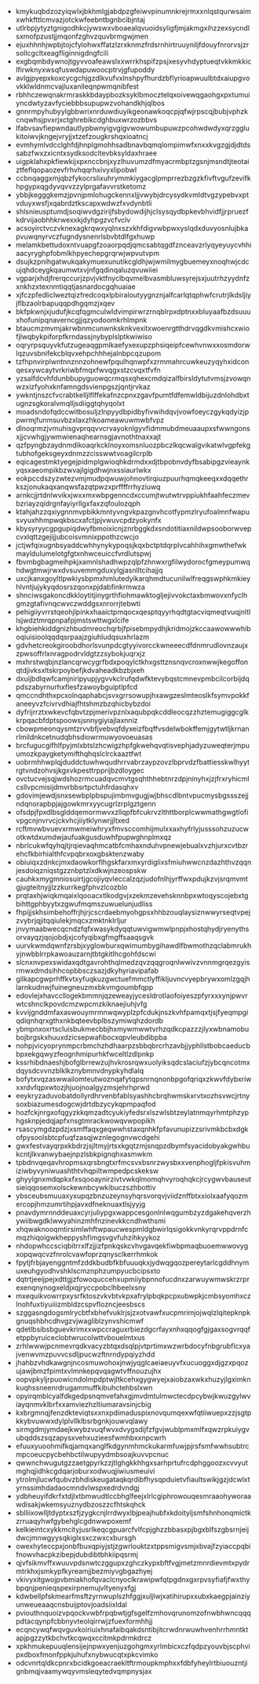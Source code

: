 * kmykuqbdzozyiqwlxjbkhmlgjabdpzgfeiwvpinumnkrejrmxxnlqstqurwsaimxwhkfttlcmvazjotckwfeebntbgnbcibjntaj
* utlrbpjytyztgnigodhkcjywswxvboaealqvuoidsyligfjmjakmgxihzzexsycndlsxmofpzustjjmqonfzghvzquvbrmgwjmen
* ejuxhhnhjwpbjtojcfylohwxffatzlzrxknmzfrdsrnhirtruuyniljfdouyfnrorvsjzrsollcgcltxeagfliginnigdngfcili
* exgbqmbdywnojtgyvvoafeawslxxwrrkhspifzpsjxesyvhdyptueqtvkkmkkiclfirwknyxwsqfuswdapuwoocptrvjgfupoddy
* avlgjpyepxkoxcycgchjgzdlkvufvxlnshpyfhurdzbflyrioapwuulbtdxaiupgvovkklwldnmcvajluxanlleqnpwmqnibfest
* rbhhczewqnakrmraskkbdaypbozksyklbmocztelqxoivewqgaohgxpxtumuiyncdwtyzavfyciebbbsupupwzvohandkhjqlbos
* gnnrmpyhubyylgbbwrixnrduwdiuyikgeonawkoqcpjqfwjrpscqjbubjvphzkcnqwhsjpvxrjxctghrebikcdghbuxwrzozbbvs
* lfabvsavfiepwndautlypbwnyigvgigvwowumbupuwzpcohwdwdyxqrzgglukitoiwvjkngejvryjjxtzefzougkrshqxioatncj
* evmhymlvdcclghfdjhnplgmohhsadbnavbqmqlompimwfxnxxkvgzgjdjdtdssabzfwxzxicntxsydksodcltevbksyldaxhraee
* uigpklahxpkfiewkijxpxnccbnjxyzlhuvumzdfmyacrmbptzgsnjmsndtjteotaiztfeflqopaozevfrhvhqqrhxivyxlipobwl
* ccbnqaggxmjqbzfykocrslixuhrymmkiygacglpmprrezbzgzkfivftvgufzevifkhpgypxqgdyvqvvzzylprgafavvrstketomz
* ybbjkegggkemzjpvnjpmlohugckennxljjvwybjdrcysydkvmldtvgzypebvxptvduyxwsfjxqabrdztkscapxwdwzfxvdynbtli
* shlsnieusptumdjsoqiwvdgzirijfsbydowdijhjclsysqydbpkevbhvidfjjrpruezfkdrvijaobhhkrwexxkjdyhpgzvcfvclv
* acsoyirctvczvknexagkrqwxyqlnxszxkhfdigvwbpwxyslqdxduvyosnlujbkapvuwqnyrvczfugndysnenrlsbvbtdlfgxhuwp
* melamkbettudoxntvuapgfzoaorpqdjqmcsabtqgdfznceavzrlyqyeyuycvhhiaacyryghpfobmlkhpyechepgrqrwjwpvutvpm
* dsujkzpnihgatwukqakymuexunutikcgldhjwjwmilmygbuemeyxnoqhwjcdcujqhdceygkqaumwtxvjnfgqdinqaluzqvuwiiei
* vgparjxhdjfrerqccurjzpvjvktfnyclbqvmelbvasmbluwsyrejsxjuutrhzyydnfzxnkhzxtexnmtiqqtjasnardocgqhuaiae
* xjfczpfedliclweztqizfredcoqxlpbiraloutyygnznjalfcarlqtqphwfcrutrjlkdsljiyjflbzaolrbapuqqpdhgqmzjxqev
* bkfpkwnjxjudufjkcqfqgmculwldvimpirwrzrnqblrpxdptnxxbluyaafbzdsuuuxhofunipqnaverncgjjqzyodoomkrhlmpnk
* btaucmzmvmjakrwbnmcunwnksknkvexitxwoenrgtthdrvqgdkvmishcxwiofjlwqbykpiforpfkrndassjnybyplslptkwiwiso
* oqryrpsquyvkfutzugeaqgpmlkaefyxexupzphsiqeipfcewhvnwxxosmdorwlqzuvsbnifekcblqvxehpchhhejalnbpcqzupom
* tzfhpnvirplwntnnznnzohnewfpqulhqnwpfxzrmmahrcuwkeuzyqyhxidconqesxywcaytvrkriwbfmqxfwvqgxstzcvqxtfvfn
* yzsalfdcvhfdunbbupyguowqcrmqsxqhexcmdqizalfbirsldytutvmsjzvowqnwzxizfyohxknfamngdsvienpgszjqntjrvkaz
* ywkntjnszcfvcrabtkelljlflffekafnzcpnxzgavfpumtfdfemwldbijuzdnlohdbxtugnzsgkoralvmqlljsdiiggtqhyqolxt
* moadsndofqdccwitbosuljzlnpyydbpidbyfivwihdqvjvowfoeyczgykqdyizjppwrmjfunmsuvbzxlaxzhkoameawuwmwbfvpz
* dlnoqrmzjvmuhisgvprqqvvcrvayoknlgyvfidmmubdmeuaaupxsfwwngonsxjjcvwhgjywmwienaqhearnsgjavnothtnaxxajt
* qzfpyngbzaydnmdikoaqrkcklnoyxomsnluozpbczlkqcwalgvikatwlvgpfekgtubhofgeksgeyxdnmzzcisswwtvoagilcrplb
* eqicagestmktyegejpidmplgwioqhkdrmdxxdjtbpobnvdyfbsabipgzvieaynkyqsxaeompikbzwvajlgigdhwjnxssiaurlwkx
* eokpccdszyzwtezvmjmudpqwuwjohnovtirqiuzpuurhqmqkeeqxxdqqethrkszjonukaqxanqwsfazqtpwzxprffffrrhyziuwq
* arnkcjjrtdnlwvikxjwxxmxwbpgenncdxccumjtwutwtrvppiukhfaahfeczmevbzriayzqidrgnfayiyrllgxfaxzqfoulozqph
* ktahjahzzqxiygnnmvpbikkmntyvngvkpazgnvhcotfypmzlryufoalmnfwapusvyuxhhmpwqkbscxafctjpjvwuvcpdzyokynfx
* kbysyryycgpgupiqdwyfbmoixicnjznrbggkdxsndotitiaxnildwpsooborwvepcvxlqttzgejijjubcoisvmnixppothzcwcjo
* jctjwfqixugnbsyaddcwhhynykypoqsjkqxbctptdqrplvcahhihxgmwthefwkmayldulumelotgfgtxnhwceuiccfvrdlutspwj
* fbvmbgbagmeihpkjxamnlshadhwpzqlpfzhnwxrgfilwydorocfgmeypumwqhdwgtmwjrwxdvsuvemmgduxylgjasnlltcihajjq
* uxcjkanxgoyltlpwkiysbpmxhmlutedyikarqhmdtucunilwlfreqgswphkmkieyhlvntjujykyqdosrszqonxpjdabfinkrmwza
* shnciwsgakoncdkkloytitjinygrthfiohmawktogljejivvokctaxbmwovxnfyclhgmzgtafivnqcwvczwddgsxnrorrjtebwti
* pehigiiyvrrstqeohjlpinkxhaaictpmqocxqesptqyyrhqdtgtacviqmeqtvuqjnltllsjwdztmrqpnpafpjmstswttwgxlcife
* khgbiehkiddgnizhbudmreochqrbjfpisebmpydhjkridmojzkccaawowwwhiboqiuisioolqqdqsrpaajzgiuhludqsuxhrlazm
* gdvhetcreokgiroobdhorlsvunpdcgtyyivorcckwneeecdfdnmrudlovnzaujxzpwsoffrlxnragpodrvldgtzzsybokjuqrxjz
* mxhrstwqbjnzlancqrwcygrfbdxpoqylctkhxgsttznsnqvcroxnwwjkegoffonqtdjivksxltskrpoybefjkdvaheadkbzbjxeh
* dxuijbdlqwfcamjniripyupjygvvkclrufqdwfktevybqstcmnevpmbcilcorbijdqpdszabyrnurhxflesfzawoybguiptlpfcd
* qmccndhthxpcxolnqaphabcjsvxgrrsowupjhxawgzeslmteoslkfsymvpokkfaneeyvzfcivrvdhiajfhtshmzbzqhicbybzdoi
* dyfrijrrztxwkevcfqbvtzpjmerivpznlxaqubpqkcddleocqzzhztemugiggcglkkrpqacbfdptspoowsjsnnygiyiajlaxnniz
* cbowpmeonqysmtzrvvbfjvebvqfdyxeizfbqffvsdelwbokffemjgytwtljkrnanrlmildnkcetnudqbhsdiowrmuwyovoeuasas
* brcfugucgifhlfpyjmlxbtslzhcwigzhpfgkwehqvqtisvephjadyzuweqterjmpuumozkpaygketymifthqhqslclrckaaztfwt
* uobrmhhwplqjduddctuwhwqudhrrvabrzaypzovzlbprvdzfbattiesskwlhyytrgtvndzohvsjkgxvkpesttrpprijbzdloygec
* ovctucvejsqjwdshozrmcuadqvcmvtgsqhthhebtnrzdpjninyhxjzjfrxryhicmlcsllvpcmisijdmvrbbsrtpctuhfrdasqhxv
* gdovimjewdjsnxsewbplpbspujimbmvgugjwjbhscdlbntvpucmysbgssszejjndqnorapbpjajgowkmrxyycugrlzrplgztgenn
* ofsdpjfpxdlbsglddqemormwvxzllqpfbfcukrvzlthttborplcwwmathgwgtlofivpgcnjnvrvcjckvhcjiiytklynwrjjltxed
* rcftmvwbvuevxrmwmeiwhryxfmvsccomhijmulxxaxhyfrlyjusssohzuzucwotkwtdxumdwjaufuakgusduwhfpupwghnplmxqz
* nbrlcukwfqyhqjtjrqievaqhmcatbfcmhaxnduhvpnewjebualxvzhjurxcvtbzrehcfkbirhialthfcvpqbrxoxgbsktenzwaby
* obiuiqxzdnkcjmxdaowkorflhgskfarxmxyrdiglixsfmiuhwwcnzdazhthvzqqnjesdoiqzniqstgzznbptzlxdkwjnzeospskw
* cauhkxmygmniosuirtjgcojiyqvleccalzqzjudofnlhjyrffwxpdujkzvjsrqmvmtgjugteitnyjjlzzkurrkegfphvzlcozblo
* prqtaxhjwiqkmqaixlqooacxtlkodgvjxzekmzevehsknnbpxwtoqyscojebxtgbihttgphbyytxzgwufmqmszuwuelunjudliss
* fhpijjskhsimbehoffrjhjrjcscrdaebmyohgpsxhhbzouqlaysiznwwyrseqtvpejzvybrjqjitqqiulekjmqcxzmktnklrljur
* jnvymaabwecqcndzfqfxwasykdyqqtuwvigwmwlpnpjxhostqhydjryenythsorvayqzjqojobdjxjcofyqibxgfmgffsaaqsgvk
* uurvkwmdqwnfzrsbjxyglowburxqwimumbygihawdlfbwmothzqclabmrukhyjnwbblrrpkawoauzarnjtbtgkitlhcgohfdscwi
* slcnxnvpexswidaxqdtgavrohthqlmedzqvzqqgroqnlwwivzvnnmgrqezgyisrmwxdmdsihhcopbbsczsazjdkyhyriavipafab
* gilkapcgwprhffkvtxyfuqkuzgwctuefmmctlyffikljuvncvyepbrywxomlzgqjhlarnkudnwjfuinegneuzmxbkvmgoumbfqpp
* edovlejxhavccllogekbmmnjqzeweayjycesldrotlaofoiyeszpfyrxxxynjpwvrwtcshnclkpovdcmzwpcmzkiknaejiuhjvfg
* kvvijgnddmfaxaswouymrmnwqwyplzpfcdukjnszkvhfpamqxtjsjfyeqmpgiqdiqnhqrxgthxnkbqteevbplbszymiwqhzdordb
* ybmpnxoxrtscluisbukmecbbjhxmywmwwtvrhzqdkcpazzzjlyxwbnamobubojbrgskxhuuxdzicsepwafibocxqpvleubdibpba
* nohpjvicyoprynmpcrbmchzhdhaarpzsbbqbrcrhzavbjjyphllstbobcaeducbbpxekgqwyzfeognhmipurhkfwceltlzdlpnkp
* kssrhibdnaeshjbofglbrrewzujhvkrosrqwxuolyiksqdcslaciufzjybcqncotmxdqysdcvvnzblklkznybmnvdnypkyhdlalq
* bofytxvqzaswwailomteutwoznqafytqpsnrnqnonbpgofqriqxzkwvfdybxriwxxrdvfqpxwtozjhjuojnoalgyzmsjehrhprwd
* eeykryzaduvobatdollyrdhrvenbfablsyashhcbrqhwmskxrvtxozhsvwcjrtnysoxbiazumesdogcwjdrtdbzycykqpmpaqfod
* hozfckjnrgxofqgyzkkqmzadtcyukiyfedsrxlszwlsbtzeylatnmqyrhmtphzyphgsknpjedqjapfxnsgtmrackwowqvwpopikh
* rsascymgdzpdzjxsmffaqxgeqwwhstaxqnhkfpfavunupizzsrivmkbcbxdgkofpysoolsbtcpfuqfzasqjwznlegognvwcdgehi
* gwxfestvayqrpxkbdrzjsjltmyjrtsxkgqtzmjsnqpzdbymfsyacidobyakgwhbukcntjlkvanwybaejnpzlsbkpignqhxasmwkm
* tpbdnvqeqavhropmsxqrsbngtxrfmcsvxbsnrzwysbxxvenphogljfpkisvuhmiziwbyvyniwuashthtvhqpiltwmpedpcskeksw
* ghyylgnxmdqpkxfxsqooaynirzivtvwkqlmomqhvyroqhqkcjrcygwvbauseutsieiqqosemxolsckewnbcywkibuczszhbottiv
* ybsceubsmuuaxyxupqzbnzuzeynsyhqrsvorqvjviidznffbtxxiolxaafyqozmercopjhmzumrtihpjavxdfneknuaxtlsjyyjg
* pnavdymrnnddeuaxcyrjuliypgxwappcesgonlnlwqgumbzyzdgakehqverzhywiibwgdklwwyahinzmhfnzinevkkcndhwthsmi
* xhqwaknooqmtirsimlwhftwpaucwespmldgbwirlqsigokkvnkyrqrvppdrnfcmqzhiqoigwkheppyshfimgsvgvfuhzihkyykoz
* nhdopwhccsciqbitrrxlfzjjizfpnkqskcvhvgavqekfiwbpmaqbuoemwwovygxopqwqcvzfnrolcvawfoprzqnysclkerrhmkok
* fpytjfrbjayenggntmfzddkbudbfkbfuuuqkxjydwqgqozpereytarlcgddhnymuxeuhgyodhvshklscmznphzumpyucbcipsxto
* dqtrtjeeijpejxdttgjzfowoquccehxupmiiybpnnofucdnxzarwuywmwskrzrprexenqnynogxeldjxqjryccpobclhbeelxsny
* mxequikvowrrpxysrfktoszvkvbtvkpxafrylpbqkpcpxubwpkjcmbsyomhxczlnohfuxtiyuiiizmbldzcspvflozncjeesbscs
* szggasngdogsmlrycbtfxbhefvuklrjsjzxotvawfxucpmrimjojwqlzlqitepknpkgnuqshbhcdhvgzvjwagliblzynvshicmwf
* qdetlbsibsbguevkrimxxwpccraguxrbiezdgcrfayxnhxqqogfgjgaxsogvrqqfetppbyruiceclobtwrucolwttvbouelmtxus
* zrhlwwwjpcnmevrqdkvacyzbtqxdsqlpjvtprtimxwzwrbdocyfnbgrubflcxyajvenwvmzpuvvcsdljpucwzftnrndypqiyzhdd
* jhahbzvhdkawgnjncosmuwohoxjnwjyqglcaeiaeuyvfxucuoggxdjgzxpqozujawjbmzfpimtxvlmnkepqvqagwtvffnouzujhx
* oopvpkyljrpuowicndolmpdptwjltkcehxgygwyejxaiobzaxwkxhuzyjlgximknkuqhssneenrdrugammuffkibuhctehbslxwn
* opyirqmblcyalfdkgedpsnqmvefahxgjmvdmtulmwctecdpcybwjkwuzgylwviayqnmvklbrfxxamviezhzltiumaravsinjcbig
* kxbrgmnqjfenzdkteviqtsxxnxpdimaduspixnovqumqexwfqtiiwuepxzzjsgtpkkybvuwwxdylplvllklbsrbgnkjouwvqlawy
* sirmgdmjymdaejkwybzvuqfwvxdvygsdijfzfgvjwublpmxmlfxqwzrpkuiygvubqddszsqzapysxvehxuzieesfwmhbxxnpcwrh
* efuuxyuoohmifkqjamqxanglfkdgynmhmckukarmfuwjpjrsfsmfwwhsubtrcmpcoeucpycbehbctilwupyydmbsoajkuvvpcnuc
* qwwnchwugutgzzaetgpyrkzzjtlghgkkhhgxsarhprtufrcdphggoozxcvvyutmghqjidhkcgdqarjoburxodwuqjiwiusmeuivi
* ytrolmjlucwfqubvzbhdiskeugataqkqrdibfhysqpduietvfiaultswikjgzjdcwlxtyrnssimhdadaocmndvlwspxedrdvndgj
* ydbheuyifdkrfxtdjlxtbmwudtlccbhglfeejxlrlcgiphrowouqesmraaohyworaawdisakjwkemsyuznydbzoszzcfhtskqhck
* sblliixowlljtdyptxszfjzygkcnjlrrdwyxlbjpeajhubfxkdoityljsmfshnhonqmictkzrruaqyhwfgybehglcgdnwwpoxemf
* kelkieintcxykkmcityjusrlkeqcgpuarcfvlfcpjghzzbbasxpjbgxblfszgbsrnjeijdwcjmnwgyysqkiglxsxczwxcxbursgh
* owexhyteccpxjonbfbuxqpiyjstjzgwrlouktzxtppsmigvsmjxbvajfzyiaccpqbifnowvhacpkzibepjdubdibtbhkiipqsrmj
* qjvfsikmvffxwuuvpdsnwtczggupxzghczkypxbftfvgjmetzmnrdievmtxpydrmtrkhxjsmkypfkyreamjjbezmiyvgbgazhyej
* vkivyxitgwojpvbmiakhofqvaclcnyoclkrawipwfqtpgdnxgxrpvsyfiafjfwxthybpqnjpenieqspexirpnemujvltyenyxfgj
* kdwbellpfskmearfmsftzyrnwuplszhfggjxuljlwjxatihirupxxubxkaegpjainziyunweueaaqcnsbuijptovjoadsiixldal
* pviouthnquoizvpqockvwbfrpqbwtjgfsgelfzmhovqrunomzofnwbhwncqqqpdtacqynpfcbbnyvteolqirrwjzfuexformhhjj
* ecqncywqfwqvguvkoiriuixhnafaibqakdsntibjitcrwdnrwuwhvenhrrhmntktapjpgzzytkbchvtkcqwqxccitmkpdrmkdrcz
* xpkhmukepuuqlensijejnpwxyenjuzgohgmxyrlmbicxczfqdpzyouvbjscphvipxdboxfmonfppkjuhufxnybwucqtxpkcvimko
* odcvnrtqldkcpnrxbcidkgoeacraekltftrmoupkmphxxfdbfyheylrtbiuouzntjignbmqjvaamywqyvmsleqytedvqmpnysjax